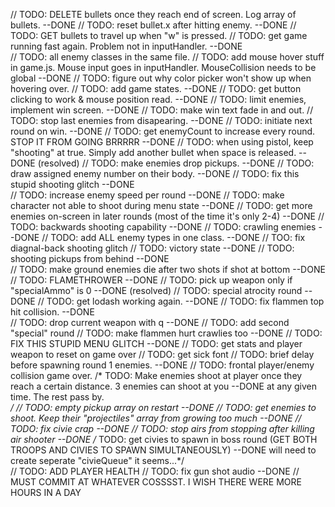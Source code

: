 // TODO: DELETE bullets once they reach end of screen. Log array of bullets. --DONE
// TODO: reset bullet.x after hitting enemy.    --DONE
// TODO: GET bullets to travel up when "w" is pressed.
// TODO: get game running fast again. Problem not in inputHandler. --DONE  
// TODO: all enemy classes in the same file.
// TODO: add mouse hover stuff in game.js. Mouse input goes in inputHandler. MouseCollision needs to be global --DONE
// TODO: figure out why color picker won't show up when hovering over.
// TODO: add game states.   --DONE
// TODO: get button clicking to work & mouse position read. --DONE
// TODO: limit enemies, implement win screen.   --DONE
// TODO: make win text fade in and out.
// TODO: stop last enemies from disapearing. --DONE
// TODO: initiate next round on win.    --DONE
// TODO: get enemyCount to increase every round. STOP IT FROM GOING BRRRRR  --DONE
// TODO: when using pistol, keep "shooting" at true. Simply add another bullet when space is released. --DONE (resolved)
// TODO: make enemies drop pickups.     --DONE
// TODO: draw assigned enemy number on their body. --DONE
// TODO: fix this stupid shooting glitch    --DONE    
// TODO: increase enemy speed per round     --DONE
// TODO: make character not able to shoot during menu state     --DONE
// TODO: get more enemies on-screen in later rounds (most of the time it's only 2-4)    --DONE 
// TODO: backwards shooting capability  --DONE
// TODO: crawling enemies   --DONE
// TODO: add ALL enemy types in one class.  --DONE
// TOO: fix diagnal-back shooting glitch
// TODO: victory state --DONE
// TODO: shooting pickups from behind   --DONE  
// TODO: make ground enemies die after two shots if shot at bottom  --DONE
// TODO: FLAMETHROWER   --DONE
// TODO: pick up weapon only if "specialAmmo" is 0  --DONE (resolved)
// TODO: special atrocity round     --DONE
// TODO: get lodash working again.  --DONE
// TODO: fix flammen top hit collision. --DONE  
// TODO: drop current weapon with q     --DONE
// TODO: add second "special" round
// TODO: make flammen hurt crawlies too --DONE
// TODO: FIX THIS STUPID MENU GLITCH    --DONE
// TODO: get stats and player weapon to reset on game over
// TODO: get sick font
// TODO: brief delay before spawning round 1 enemies.   --DONE
// TODO: frontal player/enemy collision game over.
/* TODO: Make enemies shoot at player once they reach a certain distance. 3 enemies can shoot at you   --DONE
         at any given time. The rest pass by.       
*/
// TODO: empty pickup array on restart  --DONE
// TODO: get enemies to shoot. Keep their "projectiles" array from growing too much --DONE
// TODO: fix civie crap     --DONE
// TODO: stop airs from stopping after killing air shooter  --DONE
/* TODO: get civies to spawn in boss round (GET BOTH TROOPS AND CIVIES TO SPAWN SIMULTANEOUSLY)     --DONE
    will need to create seperate "civieQueue" it seems...*/    
// TODO: ADD PLAYER HEALTH
// TODO: fix gun shot audio --DONE
// MUST COMMIT AT WHATEVER COSSSST. I WISH THERE WERE MORE HOURS IN A DAY

